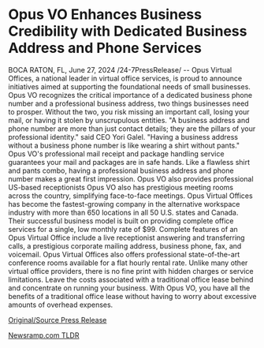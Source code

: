 # Opus VO Enhances Business Credibility with Dedicated Business Address and Phone Services

BOCA RATON, FL, June 27, 2024 /24-7PressRelease/ -- Opus Virtual Offices, a national leader in virtual office services, is proud to announce initiatives aimed at supporting the foundational needs of small businesses. Opus VO recognizes the critical importance of a dedicated business phone number and a professional business address, two things businesses need to prosper. Without the two, you risk missing an important call, losing your mail, or having it stolen by unscrupulous entities. "A business address and phone number are more than just contact details; they are the pillars of your professional identity." said CEO Yori Galel. "Having a business address without a business phone number is like wearing a shirt without pants."  Opus VO's professional mail receipt and package handling service guarantees your mail and packages are in safe hands. Like a flawless shirt and pants combo, having a professional business address and phone number makes a great first impression. Opus VO also provides professional US-based receptionists Opus VO also has prestigious meeting rooms across the country, simplifying face-to-face meetings.  Opus Virtual Offices has become the fastest-growing company in the alternative workspace industry with more than 650 locations in all 50 U.S. states and Canada. Their successful business model is built on providing complete office services for a single, low monthly rate of $99. Complete features of an Opus Virtual Office include a live receptionist answering and transferring calls, a prestigious corporate mailing address, business phone, fax, and voicemail.  Opus Virtual Offices also offers professional state-of-the-art conference rooms available for a flat hourly rental rate. Unlike many other virtual office providers, there is no fine print with hidden charges or service limitations. Leave the costs associated with a traditional office lease behind and concentrate on running your business. With Opus VO, you have all the benefits of a traditional office lease without having to worry about excessive amounts of overhead expenses. 

[Original/Source Press Release](https://www.24-7pressrelease.com/press-release/512054/opus-vo-enhances-business-credibility-with-dedicated-business-address-and-phone-services) 

[Newsramp.com TLDR](https://newsramp.com/None) 